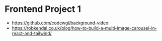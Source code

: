 # Frontend Project 1

* https://github.com/codewgi/background-video
* https://robkendal.co.uk/blog/how-to-build-a-multi-image-carousel-in-react-and-tailwind/
